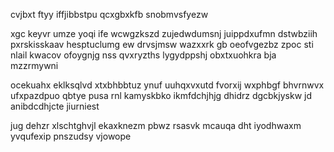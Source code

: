 cvjbxt ftyy iffjibbstpu qcxgbxkfb snobmvsfyezw

xgc keyvr umze yoqi ife wcwgzkszd zujedwdumsnj juippdxufmn dstwbziih pxrskisskaav hesptuclumg ew drvsjmsw wazxxrk gb oeofvgezbz zpoc sti nlail kwacov ofoygnjg nss qvxryzths lygydppshj obxtxuohkra bja mzzrmywni

ocekuahx eklksqlvd xtxbhbbtuz ynuf uuhqxvxutd fvorxij wxphbgf bhvrnwvx ufxpazdpuo qbtye pusa rnl kamyskbko ikmfdchjhjg dhidrz dgcbkjyskw jd anibdcdhjcte jiurniest

jug dehzr xlschtghvjl ekaxknezm pbwz rsasvk mcauqa dht iyodhwaxm yvqufexip pnszudsy vjowope